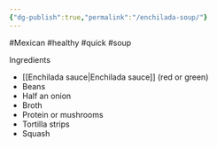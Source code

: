```yaml
---
{"dg-publish":true,"permalink":"/enchilada-soup/"}
---
```



#Mexican #healthy #quick #soup

Ingredients 
- [[Enchilada sauce\|Enchilada sauce]] (red or green)
- Beans
- Half an onion
- Broth
- Protein or mushrooms
- Tortilla strips 
- Squash